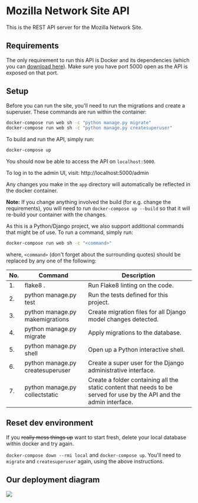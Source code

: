 # Mozilla Network Site API

This is the REST API server for the Mozilla Network Site.

## Requirements

The only requirement to run this API is Docker and its dependencies (which you can [download here](https://www.docker.com/products/docker)). Make sure you have port 5000 open as the API is exposed on that port.

## Setup

Before you can run the site, you'll need to run the migrations and create a superuser. These commands are run within the container:

```bash
docker-compose run web sh -c "python manage.py migrate"
docker-compose run web sh -c "python manage.py createsuperuser"
```

To build and run the API, simply run:
```bash
docker-compose up
```
You should now be able to access the API on `localhost:5000`.

To log in to the admin UI, visit:
http://localhost:5000/admin

Any changes you make in the `app` directory will automatically be reflected in the docker container.

**Note:** If you change anything involved the build (for e.g. change the requirements), you will need to run `docker-compose up --build` so that it will re-build your container with the changes.

As this is a Python/Django project, we also support additional commands that might be of use. To run a command, simply run:
```bash
docker-compose run web sh -c "<command>"
```
where, `<command>` (don't forget about the surrounding quotes) should be replaced by any one of the following:

| No. | Command | Description |
| --- | ------- | ----------- |
| 1. | flake8 . | Run Flake8 linting on the code.  |
| 2. | python manage.py test | Run the tests defined for this project. |
| 3. | python manage.py makemigrations | Create migration files for all Django model changes detected. |
| 4. | python manage.py migrate | Apply migrations to the database. |
| 5. | python manage.py shell | Open up a Python interactive shell. |
| 6. | python manage.py createsuperuser | Create a super user for the Django administrative interface. |
| 7. | python manage.py collectstatic | Create a folder containing all the static content that needs to be served for use by the API and the admin interface. |

## Reset dev environment

If you ~~really mess things up~~ want to start fresh, delete your local database within docker and try again.

`docker-compose down --rmi local` and `docker-compose up`. You'll need to `migrate` and `createsuperuser` again, using the above instructions.

## Our deployment diagram

[![](screenshot.184.png)](https://www.lucidchart.com/documents/edit/72261654-23d0-491c-b67e-c026abbafcd3)
